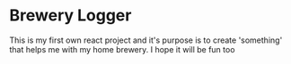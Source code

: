 # Brewery Logger

This is my first own react project and it's purpose is to create 'something' that helps me with my home brewery. I hope it will be fun too
